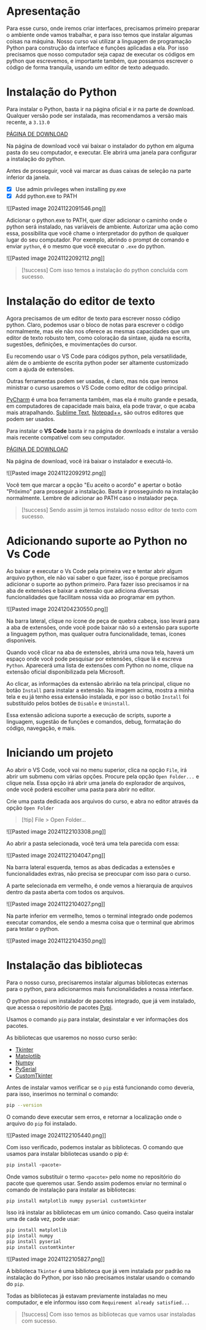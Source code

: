 # Apresentação 

Para esse curso, onde iremos criar interfaces, precisamos primeiro preparar o ambiente onde vamos trabalhar, e para isso temos que instalar algumas coisas na máquina. Nosso curso vai utilizar a linguagem de programação Python para construção da interface e funções aplicadas a ela. Por isso precisamos que nosso computador seja capaz de executar os códigos em python que escrevemos, e importante também, que possamos escrever o código de forma tranquila, usando um editor de texto adequado.

# Instalação do Python

Para instalar o Python, basta ir na página oficial e ir na parte de download. Qualquer versão pode ser instalada, mas recomendamos a versão mais recente, a `3.13.0`

[PÁGINA DE DOWNLOAD](https://www.python.org/downloads/)

Na página de download você vai baixar o instalador do python em alguma pasta do seu computador, e executar. Ele abrirá uma janela para configurar a instalação do python.

Antes de prosseguir, você vai marcar as duas caixas de seleção na parte inferior da janela.
- [x] Use admin privileges when installing py.exe
- [x] Add python.exe to PATH

![[Pasted image 20241122091546.png]]

Adicionar o python.exe to PATH, quer dizer adicionar o caminho onde o python será instalado, nas variáveis de ambiente. Autorizar uma ação como essa, possibilita que você chame o interpretador do python de qualquer lugar do seu computador. Por exemplo, abrindo o prompt de comando e enviar `python`, é o mesmo que você executar o `.exe` do python.

![[Pasted image 20241122092112.png]]

> [!success] Com isso temos a instalação do python concluída com sucesso.

# Instalação do editor de texto

Agora precisamos de um editor de texto para escrever nosso código python. Claro, podemos usar o bloco de notas para escrever o código normalmente, mas ele não nos oferece as mesmas capacidades que um editor de texto robusto tem, como coloração da sintaxe, ajuda na escrita, sugestões, definições, e movimentações do cursor.

Eu recomendo usar o VS Code para códigos python, pela versatilidade, além de o ambiente de escrita python poder ser altamente customizado com a ajuda de extensões.

Outras ferramentas podem ser usadas, é claro, mas nós que iremos ministrar o curso usaremos o VS Code como editor de código principal. 

[PyCharm](https://www.jetbrains.com/pycharm/) é uma boa ferramenta também, mas ela é muito grande e pesada, em computadores de capacidade mais baixa, ela pode travar, o que acaba mais atrapalhando. [Sublime Text](https://www.sublimetext.com), [Notepad++](https://notepad-plus-plus.org/downloads/), são outros editores que podem ser usados.

Para instalar o **VS Code** basta ir na página de downloads e instalar a versão mais recente compatível com seu computador.

[PÁGINA DE DOWNLOAD](https://code.visualstudio.com/Download)

Na página de download, você irá baixar o instalador e executá-lo.

![[Pasted image 20241122092912.png]]

Você tem que marcar a opção "Eu aceito o acordo" e apertar o botão "Próximo" para prosseguir a instalação. Basta ir prosseguindo na instalação normalmente. Lembre de adicionar ao PATH caso o instalador peça.

> [!success] Sendo assim já temos instalado nosso editor de texto com sucesso.

# Adicionando suporte ao Python no Vs Code

Ao baixar e executar o Vs Code pela primeira vez e tentar abrir algum arquivo python, ele não vai saber o que fazer, isso é porque precisamos adicionar o suporte ao python primeiro. Para fazer isso precisamos ir na aba de extensões e baixar a extensão que adiciona diversas funcionalidades que facilitam nossa vida ao programar em python.

![[Pasted image 20241204230550.png]]

Na barra lateral, clique no ícone de peça de quebra cabeça, isso levará para a aba de extensões, onde você pode baixar não só a extensão para suporte a linguagem python, mas qualquer outra funcionalidade, temas, ícones disponíveis. 

Quando você clicar na aba de extensões, abrirá uma nova tela, haverá um espaço onde você pode pesquisar por extensões, clique lá e escreva `Python`. Aparecerá uma lista de extensões com Python no nome, clique na extensão oficial disponibilizada pela Microsoft.

Ao clicar, as informações da extensão abrirão na tela principal, clique no botão `Install` para instalar a extensão. Na imagem acima, mostra a minha tela e eu já tenho essa extensão instalada, e por isso o botão `Install` foi substituído pelos botões de `Disable` e `Uninstall`.

Essa extensão adiciona suporte a execução de scripts, suporte a linguagem, sugestão de funções e comandos, debug, formatação do código, navegação, e mais.
# Iniciando um projeto

Ao abrir o VS Code, você vai no menu superior, clica na opção `File`, irá abrir um submenu com várias opções. Procure pela opção `Open Folder...` e clique nela. Essa opção irá abrir uma janela do explorador de arquivos, onde você poderá escolher uma pasta para abrir no editor. 

Crie uma pasta dedicada aos arquivos do curso, e abra no editor através da opção `Open Folder`

> [!tip] File > Open Folder...

![[Pasted image 20241122103308.png]]

Ao abrir a pasta selecionada, você terá uma tela parecida com essa:

![[Pasted image 20241122104047.png]]

Na barra lateral esquerda, temos as abas dedicadas a extensões e funcionalidades extras, não precisa se preocupar com isso para o curso. 

A parte selecionada em vermelho, é onde vemos a hierarquia de arquivos dentro da pasta aberta com todos os arquivos.

![[Pasted image 20241122104027.png]]

Na parte inferior em vermelho, temos o terminal integrado onde podemos executar comandos, ele sendo a mesma coisa que o terminal que abrimos para testar o python.

![[Pasted image 20241122104350.png]]

# Instalação das bibliotecas

Para o nosso curso, precisaremos instalar algumas bibliotecas externas para o python, para adicionarmos mais funcionalidades a nossa interface.

O python possui um instalador de pacotes integrado, que já vem instalado, que acessa o repositório de pacotes [Pypi](https://pypi.org). 

Usamos o comando `pip` para instalar, desinstalar e ver informações dos pacotes.

As bibliotecas que usaremos no nosso curso serão:
- [Tkinter](https://docs.python.org/pt-br/3/library/tkinter.html)
- [Matplotlib](https://matplotlib.org/stable/users/getting_started/)
- [Numpy](https://numpy.org/install/)
- [PySerial](https://pyserial.readthedocs.io/en/latest/pyserial.html#installation)
- [CustomTkinter](https://customtkinter.tomschimansky.com)

Antes de instalar vamos verificar se o `pip` está funcionando como deveria, para isso, inserimos no terminal o comando:

```bash
pip --version
```

O comando deve executar sem erros, e retornar a localização onde o arquivo do `pip` foi instalado.

![[Pasted image 20241122105440.png]]

Com isso verificado, podemos instalar as bibliotecas. O comando que usamos para instalar bibliotecas usando o pip é:

```bash
pip install <pacote>
```

Onde vamos substituir o termo `<pacote>` pelo nome no repositório do pacote que queremos usar. Sendo assim podemos enviar no terminal o comando de instalação para instalar as bibliotecas:

```bash
pip install matplotlib numpy pyserial customtkinter
```

Isso irá instalar as bibliotecas em um único comando. Caso queira instalar uma de cada vez, pode usar:

```bash
pip install matplotlib
pip install numpy
pip install pyserial
pip install customtkinter
```

![[Pasted image 20241122105827.png]]

A biblioteca `Tkinter` é uma biblioteca que já vem instalada por padrão na instalação do Python, por isso não precisamos instalar usando o comando do `pip`.

Todas as bibliotecas já estavam previamente instaladas no meu computador, e ele informou isso com `Requirement already satisfied...`

> [!success] Com isso temos as bibliotecas que vamos usar instaladas com sucesso.